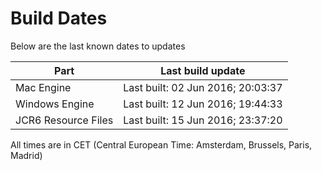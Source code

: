# Build Dates

Below are the last known dates to updates

Part | Last build update
-----|-----
Mac Engine | Last built: 02 Jun 2016; 20:03:37
Windows Engine | Last built: 12 Jun 2016; 19:44:33
JCR6 Resource Files | Last built: 15 Jun 2016; 23:37:20
All times are in CET (Central European Time: Amsterdam, Brussels, Paris, Madrid)



